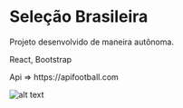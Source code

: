 # Seleção Brasileira

<p>Projeto desenvolvido de maneira autônoma.
<p>React, Bootstrap
<p>Api => https://apifootball.com

![alt text](https://github.com/MarceloReisxz/Cursos/blob/main/React/Calculadora/fotos_aplicacao/calculadora.png)